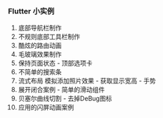 ### Flutter 小实例

1. 底部导航栏制作
2. 不规则底部工具栏制作
3. 酷炫的路由动画
4. 毛玻璃效果制作
5. 保持页面状态 - 顶部选项卡
6. 不简单的搜索条
7. 流式布局 模拟添加照片效果 - 获取显示宽高 - 手势
8. 展开闭合案例 - 简单的滑动组件
9. 贝塞尔曲线切割 - 去掉DeBug图标
10. 应用的闪屏动画案例
